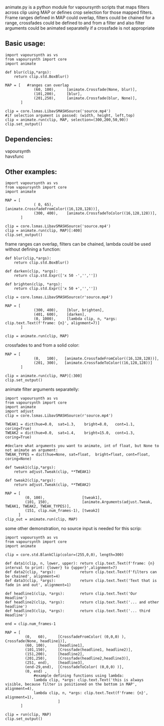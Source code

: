 animate.py is a python module for vapoursynth scripts that maps filters across clip using MAP or defines crop selection for those mapped filters. Frame ranges defined in MAP could overlap, filters could be chained for a range, crossfades could be defined to and from a filter and also filter arguments could be animated separatelly if a crossfade is not appropriate

## Basic usage:
```
import vapoursynth as vs
from vapoursynth import core
import animate

def blur(clip,*args):
    return clip.std.BoxBlur()

MAP = [   #ranges can overlap
             (60, 100),     [animate.Crossfade(None, blur)],
             (101,200),     [blur],
             (201,250),     [animate.Crossfade(blur, None)],             
       ]

clip = core.lsmas.LibavSMASHSource('source.mp4')
#if selection argument is passed: (width, height, left,top)
clip = animate.run(clip, MAP, selection=(300,200,50,90))
clip.set_output()
```
                       
## Dependencies:
vapoursynth<br>
havsfunc

## Other examples:
```
import vapoursynth as vs
from vapoursynth import core
import animate

MAP = [
             ( 0, 65),      [animate.CrossfadeFromColor((16,128,128))],
             (300, 400),    [animate.CrossfadeToColor((16,128,128))],             
       ]

clip = core.lsmas.LibavSMASHSource('source.mp4')
clip = animate.run(clip, MAP)[:400]
clip.set_output()
```
frame ranges can overlap, filters can be chained, lambda could be used without defining a function:
```
def blur(clip,*args):
    return clip.std.BoxBlur()

def darken(clip, *args):
    return clip.std.Expr(['x 50 -','',''])

def brighten(clip, *args):
    return clip.std.Expr(['x 50 +','',''])

clip = core.lsmas.LibavSMASHSource(r'source.mp4')

MAP = [ 
             (300, 400),    [blur, brighten],
             (401, 600),    [darken],
             (0, 1000),     [lambda clip, n, *args: clip.text.Text(f'frame: {n}', alignment=7)]
       ]

clip = animate.run(clip, MAP)
```
crossfades to and from a solid color:
```
MAP = [
             (0,   100),   [animate.CrossfadeFromColor((16,128,128))],
             (201, 300),   [animate.CrossfadeToColor((16,128,128))]
       ]

clip = animate.run(clip, MAP)[:300]
clip.set_output()
```
animate filter arguments separatelly:
```
import vapoursynth as vs
from vapoursynth import core
import animate
import adjust
clip = core.lsmas.LibavSMASHSource(r'source.mp4')

TWEAK1 = dict(hue=0.0,  sat=1.3,    bright=8.0,   cont=1.1,    coring=True)
TWEAK2 = dict(hue=0.0,  sat=1.4,    bright=15.0,  cont=1.3,    coring=True)

#declare what arguments you want to animate, int of float, but None to not animate an argument:
TWEAK_TYPES = dict(hue=None, sat=float,  bright=float, cont=float,  coring=None)

def tweak1(clip,*args):
    return adjust.Tweak(clip, **TWEAK1)
    
def tweak2(clip,*args):
    return adjust.Tweak(clip, **TWEAK2)
    
MAP = [
         (0, 100),                 [tweak1],
         (101, 150),               [animate.Arguments(adjust.Tweak, TWEAK1, TWEAK2, TWEAK_TYPES)],
         (151, clip.num_frames-1), [tweak2]
      ]
clip_out = animate.run(clip, MAP)
```

some other demonstration, no source input is needed for this scrip:
```
import vapoursynth as vs
from vapoursynth import core
import animate

clip = core.std.BlankClip(color=(255,0,0), length=300)

def data1(clip, n, lower, upper): return clip.text.Text(f'frame: {n}   interval to print: {lower} to {upper}',alignment=7)   
def data2(clip, *args):           return clip.text.Text(f'filters can be chained', alignment=4)   
def data3(clip, *args):           return clip.text.Text('Text that is fade in and out', alignment=1)

def headline1(clip, *args):       return clip.text.Text('Our Headline')
def headline2(clip, *args):       return clip.text.Text('... and other headline')
def headline3(clip, *args):       return clip.text.Text('... third Headline')

end = clip.num_frames-1
 
MAP = [
         (0,   60),     [CrossfadeFromColor( (0,0,0) ), Crossfade(None, headline1)],
         (60, 100),     [headline1],
         (101,150),     [Crossfade(headline1, headline2)],
         (151,200),     [headline2],
         (201,250),     [Crossfade(headline2,headline3)],
         (251, end),    [headline3],
         (end-29,end),  [CrossfadeToColor( (0,0,0) )],       
         (0, end) ,     [
             #example defining functions using lambda:
             lambda clip, *args: clip.text.Text('this is always visible, because filter is positioned on the bottom in MAP', alignment=4),
             lambda clip, n, *args: clip.text.Text(f'frame: {n}', alignment=1),
                        ]
       ]

clip = run(clip, MAP)
clip.set_output()
```
